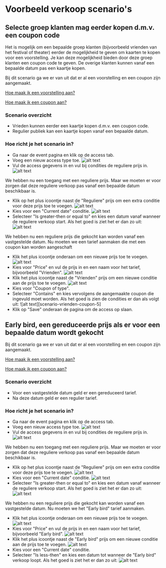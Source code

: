 # Voorbeeld verkoop scenario's



## Selecte groep klanten mag eerder kopen d.m.v. een coupon code
Het is mogelijk om een bepaalde groep klanten (bijvoorbeeld vrienden van het festival of theater) eerder de mogelijkheid te geven om kaarten te kopen voor een voorstelling. Je kan deze mogelijkheid bieden door deze groep klanten een coupon code te geven. De overige klanten kunnen vanaf een bepaalde datum pas een kaartje kopen.

Bij dit scenario ga we er van uit dat er al een voorstelling en een coupon zijn aangemaakt.

[Hoe maak ik een voorstelling aan?](https://github.com/ticketengine/docs/blob/master/backoffice/nl-event.md)
 
[Hoe maak ik een coupon aan?](https://github.com/ticketengine/docs/blob/master/backoffice/nl-coupons.md)  

### Scenario overzicht
- Vrieden kunnen eerder een kaartje kopen d.m.v. een coupon code.
- Regulier publiek kan een kaartje kopen vanaf een bepaalde datum.

### Hoe richt je het scenario in?
- Ga naar de event pagina en klik op de access tab.
- Voeg een nieuw access type toe.
![alt text][add-access]
- Vul de access gegevens in en vul bij condities de reguliere prijs in.
![alt text][new-access] 

We hebben nu een toegang met een reguliere prijs. Maar we moeten er voor zorgen dat deze reguliere verkoop pas vanaf een bepaalde datum beschikbaar is.

- Klik op het plus icoontje naast de "Reguliere" prijs om een extra conditie voor deze prijs toe te voegen.
![alt text][scenario-vrienden-coupon-2]
- Kies voor een "Current date" conditie.
![alt text][new-condition-current-date]
- Selecteer "Is greater-then or equal to" en kies een datum vanaf wanneer de reguliere verkoop start. Als het goed is ziet het er dan zo uit: 
![alt text][condition-price-from]

We hebben nu een reguliere prijs die gekocht kan worden vanaf een vastgestelde datum. Nu moeten we een tarief aanmaken die met een coupon kan worden aangeschaft

- Klik het plus icoontje onderaan om een nieuwe prijs toe te voegen.
![alt text][scenario-vrienden-coupon-3]
- Kies voor "Price" en vul de prijs in en een naam voor het tarief, bijvoorbeeld "Vrienden".
![alt text][condition-add-new-price]
- Klik het plus icoontje naast de "Vrienden" prijs om een nieuwe conditie aan de prijs toe te voegen.
![alt text][scenario-vrienden-coupon-4]
- Kies voor "Coupon of type".
- Selecteer "Contains" en kies vervolgens de aangemaakte coupon die ingevuld moet worden. Als het goed is zien de condities er dan als volgt uit:
![alt text][scenario-vrienden-coupon-5]
- Klik op "Save" onderaan de pagina om de access op slaan.  



## Early bird, een gereduceerde prijs als er voor een bepaalde datum wordt gekocht
Bij dit scenario ga we er van uit dat er al een voorstelling en een coupon zijn aangemaakt.

[Hoe maak ik een voorstelling aan?](https://github.com/ticketengine/docs/blob/master/backoffice/nl-event.md)
 
[Hoe maak ik een coupon aan?](https://github.com/ticketengine/docs/blob/master/backoffice/nl-coupons.md)  

### Scenario overzicht
- Voor een vastgestelde datum geld er een gereduceerd tarief.
- Na deze datum geld er een regulier tarief.

### Hoe richt je het scenario in?
- Ga naar de event pagina en klik op de access tab.
- Voeg een nieuw access type toe.
![alt text][add-access]
- Vul de access gegevens in en vul bij condities de reguliere prijs in.
![alt text][new-access] 

We hebben nu een toegang met een reguliere prijs. Maar we moeten er voor zorgen dat deze reguliere verkoop pas vanaf een bepaalde datum beschikbaar is.

- Klik op het plus icoontje naast de "Reguliere" prijs om een extra conditie voor deze prijs toe te voegen.
![alt text][scenario-vrienden-coupon-2]
- Kies voor een "Current date" conditie.
![alt text][new-condition-current-date]
- Selecteer "Is greater-then or equal to" en kies een datum vanaf wanneer de reguliere verkoop start. Als het goed is ziet het er dan zo uit: 
![alt text][condition-price-from]

We hebben nu een reguliere prijs die gekocht kan worden vanaf een vastgestelde datum. Nu moeten we het "Early bird" tarief aanmaken.

- Klik het plus icoontje onderaan om een nieuwe prijs toe te voegen.
![alt text][scenario-vrienden-coupon-3]
- Kies voor "Price" en vul de prijs in en een naam voor het tarief, bijvoorbeeld "Early bird".
![alt text][condition-add-new-price]
- Klik het plus icoontje naast de "Early bird" prijs om een nieuwe conditie aan de prijs toe te voegen.
![alt text][scenario-early-bird-2]
- Kies voor een "Current date" conditie.
- Selecteer "Is less-then" en kies een datum tot wanneer de "Early bird" verkoop loopt. Als het goed is ziet het er dan zo uit: 
![alt text][condition-price-from]


[add-access]: https://raw.githubusercontent.com/ticketengine/docs/master/assets/add-access.png "Add access"
[new-access]: https://raw.githubusercontent.com/ticketengine/docs/master/assets/new-access.png "New access"
[condition-price-from]: https://raw.githubusercontent.com/ticketengine/docs/master/assets/condition-price-from.png "-"
[condition-add-new-price]: https://raw.githubusercontent.com/ticketengine/docs/master/assets/condition-add-new-price.png "New price condition"
[new-condition-current-date]: https://raw.githubusercontent.com/ticketengine/docs/master/assets/new-condition-current-date.png "New cureent date condition"
[scenario-vrienden-coupon-1]: https://raw.githubusercontent.com/ticketengine/docs/master/assets/scenario-vrienden-coupon1.png "Coupon details"
[scenario-vrienden-coupon-2]: https://raw.githubusercontent.com/ticketengine/docs/master/assets/scenario-vrienden-coupon2.png "Coupon details"
[scenario-vrienden-coupon-3]: https://raw.githubusercontent.com/ticketengine/docs/master/assets/scenario-vrienden-coupon3.png "Coupon details"
[scenario-vrienden-coupon-4]: https://raw.githubusercontent.com/ticketengine/docs/master/assets/scenario-vrienden-coupon4.png "Coupon details"
[scenario-early-bird-1]: https://raw.githubusercontent.com/ticketengine/docs/master/assets/scenario-early-bird-1.png "Coupon details"
[scenario-early-bird-2]: https://raw.githubusercontent.com/ticketengine/docs/master/assets/scenario-early-bird-2.png "Coupon details"